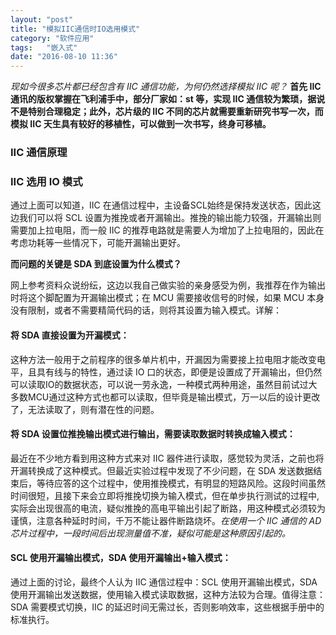 ```yaml
---
layout: "post"
title: "模拟IIC通信时IO选用模式"
category: "软件应用"
tags:   "嵌入式"
date: "2016-08-10 11:36"
---
```


*现如今很多芯片都已经包含有 IIC 通信功能，为何仍然选择模拟 IIC 呢？* **首先 IIC 通讯的版权掌握在飞利浦手中，部分厂家如：st 等，实现 IIC 通信较为繁琐，据说不是特别合理稳定；此外，芯片级的 IIC 不同的芯片就需要重新研究书写一次，而模拟 IIC 天生具有较好的移植性，可以做到一次书写，终身可移植。**

### IIC 通信原理




### IIC 选用 IO 模式

通过上面可以知道，IIC 在通信过程中，主设备SCL始终是保持发送状态，因此这边我们可以将 SCL 设置为推挽或者开漏输出。推挽的输出能力较强，开漏输出则需要加上拉电阻，而一般 IIC 的推荐电路就是需要人为增加了上拉电阻的，因此在考虑功耗等一些情况下，可能开漏输出更好。

**而问题的关键是 SDA 到底设置为什么模式？**

网上参考资料众说纷纭，这边以我自己做实验的亲身感受为例，我推荐在作为输出时将这个脚配置为开漏输出模式；在 MCU 需要接收信号的时候，如果 MCU 本身没有限制，或者不需要精简代码的话，则将其设置为输入模式。详解：


<!-- more -->


#### 将 SDA 直接设置为开漏模式：

这种方法一般用于之前程序的很多单片机中，开漏因为需要接上拉电阻才能改变电平，且具有线与的特性，通过读 IO 口的状态，即便是设置成了开漏输出，但仍然可以读取IO的数据状态，可以说一劳永逸，一种模式两种用途，虽然目前试过大多数MCU通过这种方式也都可以读取，但毕竟是输出模式，万一以后的设计更改了，无法读取了，则有潜在性的问题。

#### 将 SDA 设置位推挽输出模式进行输出，需要读取数据时转换成输入模式：

最近在不少地方看到用这种方式来对 IIC 器件进行读取，感觉较为灵活，之前也将开漏转换成了这种模式。但最近实验过程中发现了不少问题，在 SDA 发送数据结束后，等待应答的这个过程中，使用推挽模式，有明显的短路风险。这段时间虽然时间很短，且接下来会立即将推挽切换为输入模式，但在单步执行测试的过程中,实际会出现很高的电流，疑似推挽的高电平输出引起了断路，用这种模式必须较为谨慎，注意各种延时时间，千万不能让器件断路烧坏。*在使用一个 IIC 通信的 AD 芯片过程中，一段时间后出现测量值不准，疑似可能是这种原因引起的。*

#### SCL 使用开漏输出模式，SDA 使用开漏输出+输入模式：

通过上面的讨论，最终个人认为 IIC 通信过程中：SCL 使用开漏输出模式，SDA 使用开漏输出发送数据，使用输入模式读取数据，这种方法较为合理。值得注意：SDA 需要模式切换，IIC 的延迟时间无需过长，否则影响效率，这些根据手册中的标准执行。
